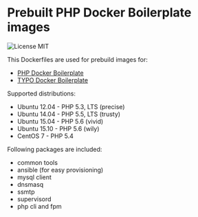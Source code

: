 # Prebuilt PHP Docker Boilerplate images

![License MIT](https://img.shields.io/badge/license-MIT-blue.svg?style=flat)

This Dockerfiles are used for prebuild images for:

- [PHP Docker Boilerplate](https://github.com/mblaschke/php-docker-boilerplate)
- [TYPO Docker Boilerplate](https://github.com/mblaschke/TYPO3-docker-boilerplate)

Supported distributions:

- Ubuntu 12.04 - PHP 5.3, LTS (precise)
- Ubuntu 14.04 - PHP 5.5, LTS (trusty)
- Ubuntu 15.04 - PHP 5.6 (vivid)
- Ubuntu 15.10 - PHP 5.6 (wily)
- CentOS 7 - PHP 5.4

Following packages are included:

- common tools
- ansible (for easy provisioning)
- mysql client
- dnsmasq
- ssmtp
- supervisord
- php cli and fpm